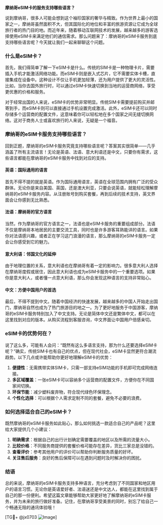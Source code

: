 **摩纳哥eSIM卡的服务支持哪些语言？**

说到摩纳哥，很多人可能会想到这个袖珍国家的奢华与精致。作为世界上最小的国家之一，摩纳哥虽然面积不大，但其国际化的地位和丰富的旅游资源让它成为全球旅行者的热门目的地。而近年来，随着移动互联网技术的发展，越来越多的游客选择使用eSIM卡来满足他们的通信需求。那么问题来了：摩纳哥的eSIM卡服务到底支持哪些语言呢？今天就让我们一起来聊聊这个问题。

### 什么是eSIM卡？

首先，我们得简单了解一下eSIM卡是什么。传统的SIM卡是一种物理卡片，需要插入手机才能激活网络功能。而eSIM卡则是嵌入式芯片，它不需要实体卡槽，直接集成在设备中。这种设计不仅让手机更加轻薄，还为用户提供了更大的灵活性。比如，当你去国外旅行时，可以通过eSIM卡快速切换到当地的运营商网络，享受更优惠的价格和服务。

对于经常出国的人来说，eSIM卡的优势非常明显。传统SIM卡需要提前购买并邮寄到手，而eSIM卡则可以直接通过手机设置完成激活。此外，eSIM卡还可以同时存储多个运营商的配置文件，这意味着你可以轻松地在多个国家之间无缝切换网络。这对于商务人士或喜欢旅行的人来说，无疑是一个福音。

### 摩纳哥的eSIM卡服务支持哪些语言？

回到正题，摩纳哥的eSIM卡服务究竟支持哪些语言呢？答案其实很简单——几乎涵盖了所有主流语言！无论是英语、法语、意大利语还是中文，只要你有需求，这些语言都能在摩纳哥的eSIM卡服务中找到对应的支持。

#### 英语：国际通用的语言

首先不得不提的就是英语。作为国际通用语言，英语在全球范围内拥有广泛的受众群体。无论你是来自美国、英国，还是澳大利亚，只要会说英语，就能轻松理解摩纳哥的eSIM卡服务内容。从注册账号到购买套餐，再到后续的技术支持，英文界面会让你感到无比熟悉。

#### 法语：摩纳哥的官方语言

当然，作为摩纳哥的官方语言之一，法语也是eSIM卡服务的重要组成部分。法语不仅是摩纳哥本地居民的主要交流工具，同时也是许多游客耳熟能详的语言。如果你对法语感兴趣，或者正在学习这门浪漫的语言，那么摩纳哥的eSIM卡服务一定会让你感受到它的魅力。

#### 意大利语：邻国文化的延伸

由于地理位置的关系，意大利语也在摩纳哥有着一定的影响力。很多意大利人选择在摩纳哥度假或居住，因此意大利语也成为eSIM卡服务中的一个重要选项。如果你是意大利人，或者懂一点意大利语，那么你会发现这种语言的支持非常贴心。

#### 中文：方便中国用户的首选

最后，不得不提到中文。随着中国经济的快速发展，越来越多的中国人开始走出国门，摩纳哥自然也成为了热门旅游目的地之一。为了更好地服务于中国游客，摩纳哥的eSIM卡服务特别加入了中文支持。无论是简体中文还是繁体中文，都可以在这里找到对应的版本。从购买流程到客服咨询，中文界面让中国用户倍感亲切。

### eSIM卡的优势何在？

说了这么多，可能有人会问：“既然有这么多语言支持，那为什么还要选择eSIM卡呢？”确实，传统SIM卡也有自己的优点，但在现代社会，eSIM卡显然更符合潮流趋势。以下几点或许能帮助你更好地理解eSIM卡的优势：

1. **便捷性**：无需携带实体SIM卡，只需一部支持eSIM功能的手机即可完成网络连接。
2. **多区域覆盖**：一张eSIM卡可以容纳多个运营商的配置文件，方便你在不同国家间切换。
3. **环保节能**：减少塑料废弃物，符合现代绿色环保理念。
4. **个性化选择**：可以根据个人需求定制不同的套餐，避免不必要的浪费。

### 如何选择适合自己的eSIM卡？

既然摩纳哥的eSIM卡服务如此贴心，那么如何挑选一款适合自己的产品呢？这里给大家提供几个小建议：

1. **明确需求**：根据自己的出行计划确定需要覆盖的地区以及所需的流量大小。
2. **比较价格**：不同服务商提供的套餐价格可能存在差异，货比三家总是没错的。
3. **查看评价**：参考其他用户的评价可以帮助你判断服务质量的好坏。
4. **关注售后服务**：良好的售后保障可以在遇到问题时及时解决你的困扰。

### 结语

总的来说，摩纳哥的eSIM卡服务支持多种语言，充分考虑到了不同国家和地区用户的语言习惯。无论你是英语爱好者、法语迷还是中文达人，都能在这里找到属于自己的那一份便利。希望这篇文章能够帮助大家更好地了解摩纳哥的eSIM卡服务，并为未来的旅行做好准备。记住，在摩纳哥享受美景的同时，别忘了给自己一个畅通无阻的通讯体验哦！

[TG💪+ @jx0703 ![Image](https://github.com/user-attachments/assets/dbca1d08-cadb-493c-b0ec-ad6f7a83f270)]